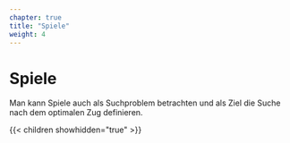 ```yaml
---
chapter: true
title: "Spiele"
weight: 4
---
```



# Spiele

Man kann Spiele auch als Suchproblem betrachten und als Ziel die Suche nach dem optimalen Zug definieren.


{{< children showhidden="true" >}}
